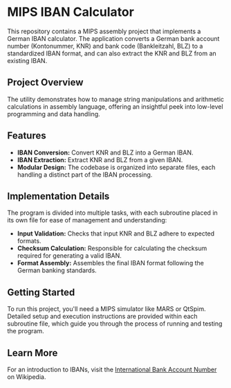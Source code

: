 # MIPS IBAN Calculator

This repository contains a MIPS assembly project that implements a German IBAN calculator. The application converts a German bank account number (Kontonummer, KNR) and bank code (Bankleitzahl, BLZ) to a standardized IBAN format, and can also extract the KNR and BLZ from an existing IBAN.

## Project Overview

The utility demonstrates how to manage string manipulations and arithmetic calculations in assembly language, offering an insightful peek into low-level programming and data handling.

## Features

- **IBAN Conversion:** Convert KNR and BLZ into a German IBAN.
- **IBAN Extraction:** Extract KNR and BLZ from a given IBAN.
- **Modular Design:** The codebase is organized into separate files, each handling a distinct part of the IBAN processing.

## Implementation Details

The program is divided into multiple tasks, with each subroutine placed in its own file for ease of management and understanding:

- **Input Validation:** Checks that input KNR and BLZ adhere to expected formats.
- **Checksum Calculation:** Responsible for calculating the checksum required for generating a valid IBAN.
- **Format Assembly:** Assembles the final IBAN format following the German banking standards.

## Getting Started

To run this project, you'll need a MIPS simulator like MARS or QtSpim. Detailed setup and execution instructions are provided within each subroutine file, which guide you through the process of running and testing the program.

## Learn More

For an introduction to IBANs, visit the [International Bank Account Number](https://en.wikipedia.org/wiki/International_Bank_Account_Number) on Wikipedia.


